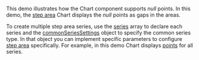 This demo illustrates how the Chart component supports *null* points. In this demo, the [step area](https://js.devexpress.com/Demos/WidgetsGallery/Demo/Charts/StepArea/jQuery/Light/) Chart displays the *null* points as gaps in the areas.

To create multiple step area series, use the [series](/Documentation/ApiReference/UI_Components/dxChart/Configuration/series/) array to declare each series and the [commonSeriesSettings](/Documentation/ApiReference/UI_Components/dxChart/Configuration/commonSeriesSettings/) object to specify the common series type. In that object you can implement specific parameters to configure [step area](/Documentation/ApiReference/UI_Components/dxChart/Series_Types/StepAreaSeries/) specifically. For example, in this demo Chart displays [points](/Documentation/ApiReference/UI_Components/dxChart/Series_Types/StepAreaSeries/point/) for all series.